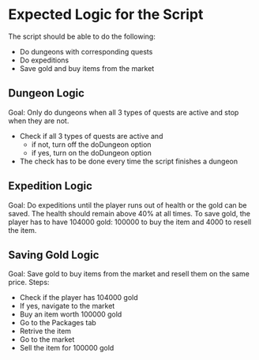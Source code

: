# Expected Logic for the Script

The script should be able to do the following:
- Do dungeons with corresponding quests
- Do expeditions
- Save gold and buy items from the market

## Dungeon Logic
Goal: Only do dungeons when all 3 types of quests are active and stop when they are not.
- Check if all 3 types of quests are active and
    - if not, turn off the doDungeon option
    - if yes, turn on the doDungeon option
- The check has to be done every time the script finishes a dungeon

## Expedition Logic
Goal: Do expeditions until the player runs out of health or the gold can be saved.
The health should remain above 40% at all times.
To save gold, the player has to have 104000 gold: 100000 to buy the item and 4000 to resell the item.

## Saving Gold Logic
Goal: Save gold to buy items from the market and resell them on the same price.
Steps:
- Check if the player has 104000 gold
- If yes, navigate to the market
- Buy an item worth 100000 gold
- Go to the Packages tab
- Retrive the item
- Go to the market
- Sell the item for 100000 gold
